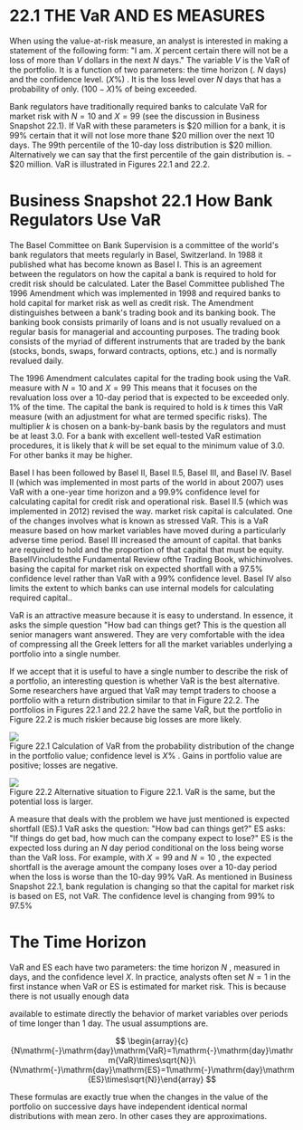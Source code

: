 # 22.1 THE VaR AND ES MEASURES  

When using the value-at-risk measure, an analyst is interested in making a statement of the following form: "I am. $X$ percent certain there will not be a loss of more than $V$ dollars in the next $N$ days." The variable $V$ is the VaR of the portfolio. It is a function of two parameters: the time horizon (. $N$ days) and the confidence level. $(X\%)$ . It is the loss level over $N$ days that has a probability of only. $(100-X)\%$ of being exceeded.  

Bank regulators have traditionally required banks to calculate VaR for market risk with $N=10$ and $X=99$ (see the discussion in Business Snapshot 22.1). If VaR with these parameters is $\$20$ million for a bank, it is $99\%$ certain that it will not lose more thane $\$20$ million over the next 10 days. The 99th percentile of the 10-day loss distribution is $\$20$ million. Alternatively we can say that the first percentile of the gain distribution is. $-\$20$ million. VaR is illustrated in Figures 22.1 and 22.2.  

# Business Snapshot 22.1 How Bank Regulators Use VaR  

The Basel Committee on Bank Supervision is a committee of the world's bank regulators that meets regularly in Basel, Switzerland. In 1988 it published what has become known as Basel I. This is an agreement between the regulators on how the capital a bank is required to hold for credit risk should be calculated. Later the Basel Committee published The 1996 Amendment which was implemented in 1998 and required banks to hold capital for market risk as well as credit risk. The Amendment distinguishes between a bank's trading book and its banking book. The banking book consists primarily of loans and is not usually revalued on a regular basis for managerial and accounting purposes. The trading book consists of the myriad of different instruments that are traded by the bank (stocks, bonds, swaps, forward contracts, options, etc.) and is normally revalued daily.  

The 1996 Amendment calculates capital for the trading book using the VaR. measure with $N=10$ and $X=99$ This means that it focuses on the revaluation loss over a 10-day period that is expected to be exceeded only. $1\%$ of the time. The capital the bank is required to hold is $k$ times this $\mathrm{VaR}$ measure (with an adjustment for what are termed specific risks). The multiplier $k$ is chosen on a bank-by-bank basis by the regulators and must be at least 3.0. For a bank with excellent well-tested VaR estimation procedures, it is likely that $k$ will be set equal to the minimum value of 3.0. For other banks it may be higher.  

Basel I has been followed by Basel II, Basel II.5, Basel III, and Basel IV. Basel II (which was implemented in most parts of the world in about 2007) uses VaR with a one-year time horizon and a $99.9\%$ confidence level for calculating capital for credit risk and operational risk. Basel II.5 (which was implemented in 2012) revised the way. market risk capital is calculated. One of the changes involves what is known as stressed VaR. This is a VaR measure based on how market variables have moved during a particularly adverse time period. Basel III increased the amount of capital. that banks are required to hold and the proportion of that capital that must be equity. BaselIVincludesthe Fundamental Review ofthe Trading Book, whichinvolves. basing the capital for market risk on expected shortfall with a $97.5\%$ confidence level rather than VaR with a $99\%$ confidence level. Basel IV also limits the extent to which banks can use internal models for calculating required capital..  

VaR is an attractive measure because it is easy to understand. In essence, it asks the simple question "How bad can things get? This is the question all senior managers want answered. They are very comfortable with the idea of compressing all the Greek letters for all the market variables underlying a portfolio into a single number.  

If we accept that it is useful to have a single number to describe the risk of a portfolio, an interesting question is whether VaR is the best alternative. Some researchers have argued that VaR may tempt traders to choose a portfolio with a return distribution similar to that in Figure 22.2. The portfolios in Figures 22.1 and 22.2 have the same VaR, but the portfolio in Figure 22.2 is much riskier because big losses are more likely.  

![](images/1789fcf8b5e9d2395b8b09d9a17d12b4c3ff17680f20fba1680cb39414b1c23d.jpg)  
Figure 22.1 Calculation of VaR from the probability distribution of the change in the portfolio value; confidence level is $X\%$ . Gains in portfolio value are positive; losses are negative.  

![](images/7d61fad544484a2b68c1d3c7aad8121c25081f3abe32c7f18bee11ecf9be5f17.jpg)  
Figure 22.2 Alternative situation to Figure 22.1. VaR is the same, but the potential loss is larger.  

A measure that deals with the problem we have just mentioned is expected shortfall (ES).1 VaR asks the question: "How bad can things get?" ES asks: "If things do get bad, how much can the company expect to lose?" ES is the expected loss during an $N$ day period conditional on the loss being worse than the VaR loss. For example, with $X=99$ and $N=10$ , the expected shortfall is the average amount the company loses over a 10-day period when the loss is worse than the 10-day $99\%$ VaR. As mentioned in Business Snapshot 22.1, bank regulation is changing so that the capital for market risk is based on ES, not VaR. The confidence level is changing from $99\%$ to $97.5\%$  

# The Time Horizon  

VaR and ES each have two parameters: the time horizon $N$ , measured in days, and the confidence level $X.$ In practice, analysts often set $N=1$ in the first instance when VaR or ES is estimated for market risk. This is because there is not usually enough data  

available to estimate directly the behavior of market variables over periods of time longer than 1 day. The usual assumptions are.  

$$
\begin{array}{c}{N\mathrm{-}\mathrm{day}\mathrm{VaR}=1\mathrm{-}\mathrm{day}\mathrm{VaR}\times\sqrt{N}}\ {N\mathrm{-}\mathrm{day}\mathrm{ES}=1\mathrm{-}\mathrm{day}\mathrm{ES}\times\sqrt{N}}\end{array}
$$  

These formulas are exactly true when the changes in the value of the portfolio on successive days have independent identical normal distributions with mean zero. In other cases they are approximations.  
